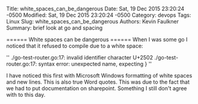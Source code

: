 Title: white_spaces_can_be_dangerous 
Date: Sat, 19 Dec 2015 23:20:24 -0500
Modified: Sat, 19 Dec 2015 23:20:24 -0500
Category: devops
Tags: Linux
Slug: white_spaces_can_be_dangerous
Authors: Kevin Faulkner
Summary: brief look at go and spacing

====== White spaces can be dangerous  ======
When I was some go I noticed that it refused to compile due to a white space:

''
./go-test-router.go:17: invalid identifier character U+2502
./go-test-router.go:17: syntax error: unexpected name, expecting }
''

I have noticed this first with Microsoft Windows formatting of white spaces and new lines. This is also true Word quotes. This was due to the fact that we had to put documentation on sharepoint. Something I still don't agree with to this day.
